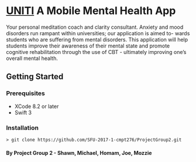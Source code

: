# [UNITI](http://unitisite.wordpress.com) A Mobile Mental Health App
 Your personal meditation coach and clarity consultant. Anxiety and mood disorders run rampant within universities; our application is aimed to-
wards students who are suffering from mental disorders. This application will help students
improve their awareness of their mental state and promote cognitive rehabilitation through
the use of CBT - ultimately improving one’s overall mental health.

## Getting Started
### Prerequisites
- XCode 8.2 or later
- Swift 3

### Installation
```
> git clone https://github.com/SFU-2017-1-cmpt276/ProjectGroup2.git
```

#### By Project Group 2 - Shawn, Michael, Homam, Joe, Mozzie
